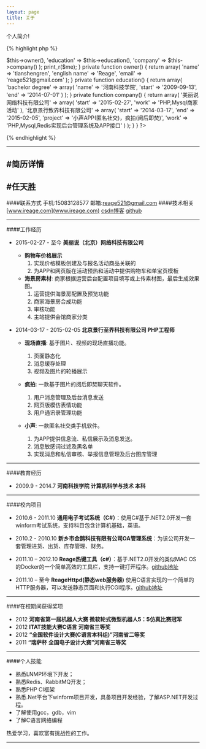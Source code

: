```yaml
---
layout: page
title: 关于
---
```

个人简介!

{% highlight php %}



<?php

new tianshengren();

class tianshengren {

    function  __construct() {
        $me = array(
            'owner' => $this->owner(),
            'education' => $this->education(),
            'company' => $this->company()
        );
        print_r($me);
    }

    private function owner() {
        return array(
            'name' => 'tianshengren',
            'english name' => 'Reage',
            'email' => 'reage521@gmail.com'
        );
    }

    private function education() {
        return array(
            'bachelor degree' => array(
                'name' => '河南科技学院',
                'start' => '2009-09-13',
                'end' => '2014-07-01'
            )
        );
    }

    private function company() {
        return array(
            '美丽说网络科技有限公司' => array(
                        'start' => '2015-02-27',
                        'work' => 'PHP,Mysql商家活动'
                    ),
            '北京景行致界科技有限公司' => array(
                'start' => '2014-03-17',
                'end' => '2015-02-05',
                'project' => '小声APP(匿名社交)，疯拍(阅后即焚)',
                'work' => 'PHP,Mysql,Redis实现后台管理系统及APP接口'
            )

        );
    }

}

?>

{% endhighlight %}


---
#简历详情
---

#任天胜
---
####联系方式 手机:15083128577 邮箱:reage521@gmail.com
####技术相关  [www.ireage.com](www.ireage.com) [csdn博客](http://blog.csdn.net/reage11) [github](https://github.com/rentiansheng)

---

####工作经历

 * 2015-02-27 - 至今 **美丽说（北京）网络科技有限公司**

 	* **购物车价格展示**
 	  1. 实现价格模板创建及与报名活动商品关联的
 	  2. 为APP和网页版在活动预热和活动中提供购物车和单宝页模板
 	* **海景房素材**: 商家根据运营后台配置项目填写或上传素材图，最后生成效果图。
 	  1. 运营提供海景房配置及预览功能
 	  2. 商家海景房合成功能
 	  3. 审核功能
 	  4. 主站提供会馆商家分类



* 2014-03-17 - 2015-02-05 **北京景行至界科技有限公司 PHP工程师**

  * **现场直播**: 基于图片、视频的现场直播功能。
  	1. 页面静态化
  	2. 消息缓存处理
  	3. 视频及图片的轮播展示

  * **疯拍**: 一款基于图片的阅后即焚聊天软件。
  	1. 用户消息管理及后台消息发送
  	2. 网页版模仿表情功能
  	3. 用户通讯录管理功能

  * **小声**: 一款匿名社交类手机软件。
  	1. 为APP提供信息流、私信展示及消息发送。
  	2. 消息敏感词过滤及黑名单
  	3. 实现消息和私信审核、举报信息管理及后台图库管理

---
####教育经历

* 2009.9 - 2014.7 **河南科技学院 计算机科学与技术 本科**

---
####校内项目

* 2010.6 - 2011.10 **通用电子考试系统（C#）**：使用C#基于.NET2.0开发一套winform考试系统，支持科目包含计算机基础，英语。

* 2010.2 - 2010.10 **新乡市金鹊科技有限有公司OA管理系统**：为该公司开发一套管理进货、出货、库存管理、财务。

* 2011.10 – 2012.10 **Reage热键工具（c#）**：基于.NET2.0开发的类似MAC OS 的Docker的一个简单高效的工具栏，支持一键打开程序。[github地址](https://github.com/rentiansheng/reagehotkey)

*  2011.10 – 至今 **ReageHttpd(静态web服务器)** 使用C语言实现的一个简单的HTTP服务器，可以发送静态页面和执行CGI程序。[github地址](https://github.com/rentiansheng/rhttp)

---
####在校期间获得奖项
* 2012 **河南省第一届机器人大赛 微软轮式微型机器人5：5仿真比赛冠军**
* 2012 **ITAT技能大赛C语言  河南省三等奖**
* 2012 **“全国软件设计大赛(C语言本科组)”河南省二等奖**
* 2011 **“瑞萨杯 全国电子设计大赛”河南省三等奖**

---
####个人技能
* 熟悉LNMP环境下开发；
* 熟悉Redis、RabbitMQ开发；
* 熟悉PHP CI框架
* 熟悉.Net平台下winform项目开发，具备项目开发经验，了解ASP.NET开发过程。
* 了解使用gcc，gdb，vim
* 了解C语言网络编程


热爱学习，喜欢富有挑战性的工作。

---




